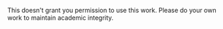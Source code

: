 This doesn't grant you permission to use this work. 
Please do your own work to maintain academic integrity. 
